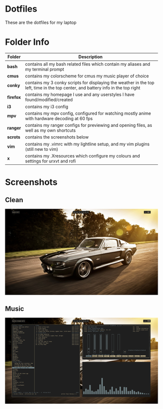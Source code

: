 # Dotfiles
These are the dotfiles for my laptop

Folder Info
===========
|Folder|Description|
|------|-----------|
|**bash**| contains all my bash related files which contain my aliases and my terminal prompt|
|**cmus**| contains my colorscheme for cmus my music player of choice|
|**conky**| contains my 3 conky scripts for displaying the weather in the top left, time in the top center, and battery info in the top right|
|**firefox**| contains my homepage I use and any userstyles I have found/modified/created|
|**i3**| contains my i3 config|
|**mpv**| contains my mpv config, configured for watching mostly anime with hardware decoding at 60 fps|
|**ranger**| contains my ranger configs for previewing and opening files, as well as my own shortcuts|
|**scrots**| contains the screenshots below|
|**vim**| contains my .vimrc with my lightline setup, and my vim plugins (still new to vim)|
|**x**| contains my .Xresources which configure my colours and settings for urxvt and rofi|

Screenshots
===========
Clean
-----
![clean](https://raw.githubusercontent.com/CarloBarraco/Dotfiles/master/scrots/clean.png)

Music
-----------
![music](https://raw.githubusercontent.com/CarloBarraco/Dotfiles/master/scrots/music.png)
